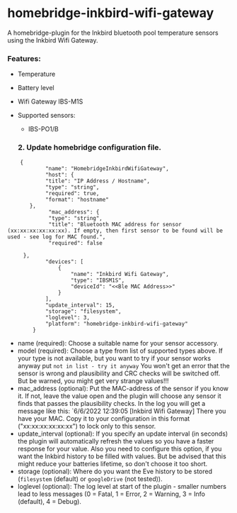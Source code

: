 # homebridge-inkbird-wifi-gateway
A homebridge-plugin for the Inkbird bluetooth pool temperature sensors using the Inkbird Wifi Gateway.

### Features:
- Temperature 
- Battery level
- Wifi Gateway IBS-M1S
- Supported sensors:
   - IBS-PO1/B 
   
   
   ### 2. Update homebridge configuration file.
```
    {
            "name": "HomebridgeInkbirdWifiGateway",
            "host": {
            "title": "IP Address / Hostname",
            "type": "string",
            "required": true,
            "format": "hostname"
       },
             "mac_address": {
             "type": "string",
             "title": "Bluetooth MAC address for sensor (xx:xx:xx:xx:xx:xx). If empty, then first sensor to be found will be used - see log for MAC found.",
             "required": false
    
     },
            "devices": [
                {
                    "name": "Inkbird Wifi Gateway",
                    "type": "IBSM1S",
                    "deviceId": "<<Ble MAC Address>>"
                }
            ],
            "update_interval": 15,
            "storage": "filesystem",
            "loglevel": 3,
            "platform": "homebridge-inkbird-wifi-gateway"
        }
```
- name            (required): Choose a suitable name for your sensor accessory.
- model           (required): Choose a type from list of supported types above.
                              If your type is not available, but you want to try if your sensor works anyway put
                              `not in list - try it anyway`
                              You won't get an error that the sensor is wrong and plausibility and CRC checks will be switched off.
                              But be warned, you might get very strange values!!!
- mac_address     (optional): Put the MAC-address of the sensor if you know it.
                              If not, leave the value open and the plugin will choose any sensor it finds that passes the plausibility checks. In the log you will get a message like this:
                              `6/6/2022 12:39:05 [Inkbird Wifi Gateway]
                              There you have your MAC. Copy it to your configuration in this format ("xx:xx:xx:xx:xx:xx") to lock only to this sensor.
- update_interval (optional): If you specify an update interval (in seconds) the plugin will automatically refresh the values so you have
                              a faster response for your value. Also you need to configure this option, if you want the Inkbird history to be
                              filled with values. But be advised that this might reduce your batteries lifetime, so don't choose it too short.
- storage         (optional): Where do you want the Eve history to be stored (`filesystem` (default) or `googleDrive` (not tested)).
- loglevel        (optional): The log level at start of the plugin - smaller numbers lead to less messages
                              (0 = Fatal, 1 = Error, 2 = Warning, 3 = Info (default), 4 = Debug).









